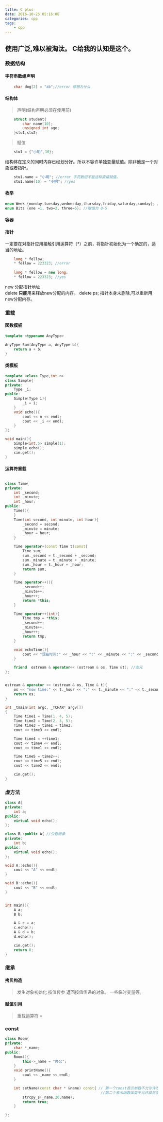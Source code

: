 ```yaml
---
title: C plus
date: 2016-10-25 05:16:08
categories: cpp
tags:
    - cpp
---
```


使用广泛,难以被淘汰。 C给我的认知是这个。 
-----

### 数据结构

#### 字符串数组声明
```cpp
    char dog[2] = "ab";//error 想想为什么
```

#### 结构体
> 声明(结构声明必须在使用前)
```cpp
    struct student{
    	char name[10];
    	unsigned int age;
    }stu1,stu2;
```
> 赋值
```cpp
    stu1 = {"小明",10}; 
```
结构体在定义的同时内存已经划分好。所以不容许单独变量赋值。除非他是一个对象或者指针。
```cpp
    stu1.name = "小明"; //error 字符数组不能这样直接赋值。
    stu1.name[10] = "小明"; //yes 
```
#### 枚举
```cpp
enum Week {monday,tuesday,wednesday,thursday,friday,saturday,sunday}; //取值为 0-7
enum Bits {one =1, two=2, three=5}; //取值为 0-5
```
#### 容器


#### 指针
一定要在对指针应用接触引用运算符（*）之前，将指针初始化为一个确定的，适当的地址。
```cpp
    long * fellow;
    * fellow = 223323; //error
    
    long * fellow = new long;
    * fellow = 223323; //yes
```
new 分配指针地址  
delete **只能**用来释放new分配的内存。 delete ps; 指针本身未删除,可以重新用new分配内存。
    

### 重载


#### 函数模板
```cpp
template <typename AnyType>

AnyType Sum(AnyType a, AnyType b){
	return a + b;
}
```
#### 类模板
```cpp
template <class Type,int n>
class Simple{
private:
	Type _i;
public:
	Simple(Type i){
		_i = i;
	}
	void echo(){
		cout << n << endl;
		cout << _i << endl;
	}
};

void main(){
	Simple<int,5> simple(1);
	simple.echo();
	cin.get();
}
```


#### 运算符重载
```cpp

class Time{
private:
	int _second;
	int _minute;
	int _hour;
public:
	Time(){
	}
	Time(int second, int minute, int hour){
		_second = second;
		_minute = minute;
		_hour = hour;
	}

	Time operator+(const Time t)const{
		Time sum;
		sum._second = t._second + _second;
		sum._minute = t._minute + _minute;
		sum._hour = t._hour + _hour;
		return sum;
	}

	Time operator++(){
		_second++;
		_minute++;
		_hour++;
		return *this;
	}

	Time operator++(int){
		Time tmp = *this;
		_second++;
		_minute++;
		_hour++;
		return tmp;
	}

	void echoTime(){
		cout << "现在时间:" << _hour << ":" << _minute << ":" << _second << endl;
	}

	friend  ostream & operator<< (ostream & os, Time &t); //友元
};


ostream & operator << (ostream & os, Time & t){
	os << "now time:" << t._hour << ":" << t._minute << ":" << t._second;
	return os;
}

int _tmain(int argc, _TCHAR* argv[])
{	
	Time time1 = Time(1, 4, 5);
	Time time2 = Time(2, 3, 5);
	Time time3 = time1 + time2;
	cout << time3 << endl;

	Time time4 = ++time1;
	cout << time4 << endl;
	cout << time1 << endl;

	Time time5 = time2++;
	cout << time5 << endl;
	cout << time2 << endl;

	cin.get();
}

```

### 虚方法

```cpp
class A{
private:
	int a;
public:
	virtual void echo();
};

class B :public A{ //公有继承
private:
	int b;
public:
	virtual void echo();
};

void A::echo(){
	cout << "A" << endl;
}

void B::echo(){
	cout << "B" << endl;
}


int main(){
	A a;
	B b;

	A & c = a;
	c.echo();
	A & d = b;
	d.echo();

	cin.get();
	return 0;
}

```


### 继承
####  拷贝构造
> 发生对象初始化
> 按值传参
> 返回按值传递的对象。
> 一些临时变量等。

#### 赋值引用
> 重载运算符 =

### const

```cpp
class Room{
private:
	char *_name;
public:
	Room(){
		this->_name = "办公";
	}
	void printName(){
		cout << _name << endl;
	}

	int setName(const char * &name) const{ // 第一个const表示参数不允许许改变。改成引用传参速度更快。
	                                        //第二个表示函数体类不允许成员变量赋值。 
		strcpy_s(_name,20,name);
        return true;
	}

};
```